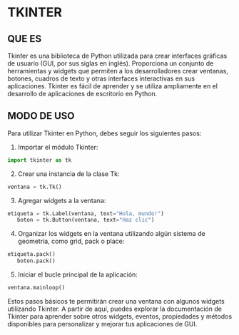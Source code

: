 # TKINTER

## QUE ES
Tkinter es una biblioteca de Python utilizada para crear interfaces gráficas de usuario (GUI, por sus siglas en inglés). Proporciona un conjunto de herramientas y widgets que permiten a los desarrolladores crear ventanas, botones, cuadros de texto y otras interfaces interactivas en sus aplicaciones. Tkinter es fácil de aprender y se utiliza ampliamente en el desarrollo de aplicaciones de escritorio en Python.

## MODO DE USO

Para utilizar Tkinter en Python, debes seguir los siguientes pasos:

1. Importar el módulo Tkinter:
```python
import tkinter as tk
```
2. Crear una instancia de la clase Tk:
```python
ventana = tk.Tk()
```
3. Agregar widgets a la ventana:
```python
etiqueta = tk.Label(ventana, text="Hola, mundo!")
   boton = tk.Button(ventana, text="Haz clic")
```
4. Organizar los widgets en la ventana utilizando algún sistema de geometría, como grid, pack o place:
```python
etiqueta.pack()
   boton.pack()
```
5. Iniciar el bucle principal de la aplicación:
```python
ventana.mainloop()
```
Estos pasos básicos te permitirán crear una ventana con algunos widgets utilizando Tkinter. A partir de aquí, puedes explorar la documentación de Tkinter para aprender sobre otros widgets, eventos, propiedades y métodos disponibles para personalizar y mejorar tus aplicaciones de GUI.